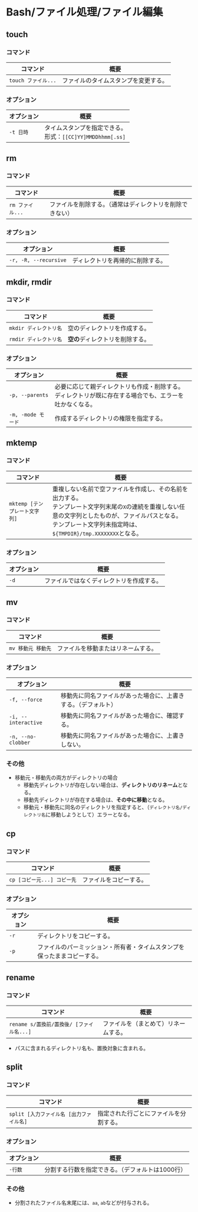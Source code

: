 # Bash/ファイル処理/ファイル編集

## touch

### コマンド

|コマンド|概要|
|---|---|
|`touch ファイル...`|ファイルのタイムスタンプを変更する。|

### オプション

|オプション|概要|
|---|---|
|`-t 日時`|タイムスタンプを指定できる。<br />形式：`[[CC]YY]MMDDhhmm[.ss]`|

## rm

### コマンド

|コマンド|概要|
|---|---|
|`rm ファイル...`|ファイルを削除する。（通常はディレクトリを削除できない）|

### オプション

|オプション|概要|
|---|---|
|`-r, -R, --recursive`|ディレクトリを再帰的に削除する。|

## mkdir, rmdir

### コマンド

|コマンド|概要|
|---|---|
|`mkdir ディレクトリ名`|空のディレクトリを作成する。|
|`rmdir ディレクトリ名`|**空の**ディレクトリを削除する。|

### オプション

| オプション         | 概要                                                         |
| ------------------ | ------------------------------------------------------------ |
| `-p, --parents`    | 必要に応じて親ディレクトリも作成・削除する。<br />ディレクトリが既に存在する場合でも、エラーを吐かなくなる。 |
| `-m, -mode モード` | 作成するディレクトリの権限を指定する。                       |

## mktemp

### コマンド

|コマンド|概要|
|---|---|
|`mktemp [テンプレート文字列]`|重複しない名前で空ファイルを作成し、その名前を出力する。<br />テンプレート文字列末尾の`X`の連続を重複しない任意の文字列としたものが、ファイルパスとなる。<br />テンプレート文字列未指定時は、`${TMPDIR}/tmp.XXXXXXXX`となる。|

### オプション

|オプション|概要|
|---|---|
|`-d`|ファイルではなくディレクトリを作成する。|

## mv

### コマンド

|コマンド|概要|
|---|---|
|`mv 移動元 移動先`|ファイルを移動またはリネームする。|

### オプション

| オプション          | 概要                                                         |
| ------------------- | ------------------------------------------------------------ |
| `-f, --force`       | 移動先に同名ファイルがあった場合に、上書きする。（デフォルト） |
| `-i, --interactive` | 移動先に同名ファイルがあった場合に、確認する。               |
| `-n, --no-clobber`  | 移動先に同名ファイルがあった場合に、上書きしない。           |

### その他

- 移動元・移動先の両方がディレクトリの場合
  - 移動先ディレクトリが存在しない場合は、**ディレクトリのリネーム**となる。
  - 移動先ディレクトリが存在する場合は、**その中に移動**となる。
  - 移動元・移動先に同名のディレクトリを指定すると、（`ディレクトリ名/ディレクトリ名`に移動しようとして）エラーとなる。

## cp

### コマンド

|コマンド|概要|
|---|---|
|`cp [コピー元...] コピー先`|ファイルをコピーする。|

### オプション

| オプション | 概要                                                         |
| ---------- | ------------------------------------------------------------ |
| `-r`       | ディレクトリをコピーする。                                   |
| `-p`       | ファイルのパーミッション・所有者・タイムスタンプを保ったままコピーする。 |

## rename

### コマンド

|コマンド|概要|
|---|---|
|`rename s/置換前/置換後/ [ファイル名...]`|ファイルを（まとめて）リネームする。|

- パスに含まれるディレクトリ名も、置換対象に含まれる。

## split

### コマンド

|コマンド|概要|
|---|---|
|`split [入力ファイル名 [出力ファイル名]`|指定された行ごとにファイルを分割する。|

### オプション

|オプション|概要|
|---|---|
|`-行数`|分割する行数を指定できる。（デフォルトは1000行）|

### その他

- 分割されたファイル名末尾には、`aa`, `ab`などが付与される。

